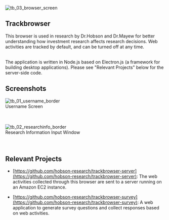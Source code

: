 ![tb_03_browser_screen](https://user-images.githubusercontent.com/1064036/39585329-61c2302e-4ea9-11e8-876a-b89872f0826b.png)

## Trackbrowser
This browser is used in research by Dr.Hobson and Dr.Mayew for better understanding how investment research affects research decisions. Web activities are tracked by default, and can be turned off at any time. <br><br>

The application is written in Node.js based on Electron.js (a framework for building desktop applications). Please see "Relevant Projects" below for the server-side code. 

## Screenshots

![tb_01_username_border](https://user-images.githubusercontent.com/1064036/39585323-5e6ec8ba-4ea9-11e8-9da7-856fcea33149.png)
<br>Username Screen<br><br><br>

![tb_02_researchinfo_border](https://user-images.githubusercontent.com/1064036/39585325-600dbd5c-4ea9-11e8-81ba-e0d8901aa547.png)
<br>Research Information Input Window<br><br><br>

## Relevant Projects
- [https://github.com/hobson-research/trackbrowser-server](https://github.com/hobson-research/trackbrowser-server): The web activities collected through this browser are sent to a server running on an Amazon EC2 instance. 

- [https://github.com/hobson-research/trackbrowser-survey](https://github.com/hobson-research/trackbrowser-survey): A web application to generate survey questions and collect responses based on web activities. 
